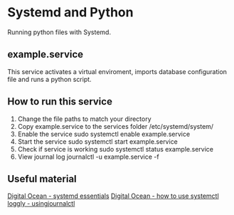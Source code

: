 # Systemd and Python

Running python files with Systemd.

## example.service
This service activates a virtual enviroment, imports database configuration file and runs a python script.

## How to run this service

1. Change the file paths to match your directory 
2. Copy example.service to the services folder /etc/systemd/system/
3. Enable the service sudo systemctl enable example.service
4. Start the service sudo systemctl start example.service
5. Check if service is working sudo systemctl status example.service
6. View journal log journalctl	-u example.service -f


## Useful material 

[Digital Ocean - systemd essentials](https://www.digitalocean.com/community/tutorials/systemd-essentials-working-with-services-units-and-the-journal)
[Digital Ocean - how to use systemctl](https://www.digitalocean.com/community/tutorials/how-to-use-systemctl-to-manage-systemd-services-and-units)
[loggly - usingjournalctl](https://www.loggly.com/ultimate-guide/using-journalctl/)